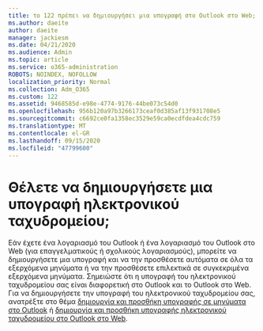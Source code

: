 ```yaml
---
title: το 122 πρέπει να δημιουργήσει μια υπογραφή στο Outlook στο Web;
ms.author: daeite
author: daeite
manager: jackiesm
ms.date: 04/21/2020
ms.audience: Admin
ms.topic: article
ms.service: o365-administration
ROBOTS: NOINDEX, NOFOLLOW
localization_priority: Normal
ms.collection: Adm_O365
ms.custom: 122
ms.assetid: 9468585d-e98e-4774-9176-44be073c54d0
ms.openlocfilehash: 956b120a97b3266173ceaf0d385af13f931708e5
ms.sourcegitcommit: c6692ce0fa1358ec3529e59ca0ecdfdea4cdc759
ms.translationtype: MT
ms.contentlocale: el-GR
ms.lasthandoff: 09/15/2020
ms.locfileid: "47799600"
---
```

# <a name="need-to-create-an-email-signature"></a>Θέλετε να δημιουργήσετε μια υπογραφή ηλεκτρονικού ταχυδρομείου;

Εάν έχετε ένα λογαριασμό του Outlook ή ένα λογαριασμό του Outlook στο Web (για επαγγελματικούς ή σχολικούς λογαριασμούς), μπορείτε να δημιουργήσετε μια υπογραφή και να την προσθέσετε αυτόματα σε όλα τα εξερχόμενα μηνύματα ή να την προσθέσετε επιλεκτικά σε συγκεκριμένα εξερχόμενα μηνύματα. Σημειώστε ότι η υπογραφή του ηλεκτρονικού ταχυδρομείου σας είναι διαφορετική στο Outlook και το Outlook στο Web. Για να δημιουργήσετε την υπογραφή του ηλεκτρονικού ταχυδρομείου σας, ανατρέξτε στο θέμα [δημιουργία και προσθήκη υπογραφής σε μηνύματα στο Outlook](https://support.office.com/article/8ee5d4f4-68fd-464a-a1c1-0e1c80bb27f2.aspx) ή [δημιουργία και προσθήκη υπογραφής ηλεκτρονικού ταχυδρομείου στο Outlook στο Web](https://support.office.com/article/5ff9dcfd-d3f1-447b-b2e9-39f91b074ea3.aspx).

